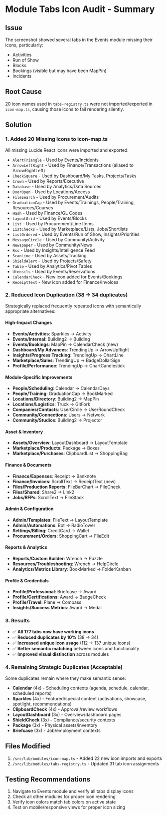 # Module Tabs Icon Audit - Summary

## Issue
The screenshot showed several tabs in the Events module missing their icons, particularly:
- Activities
- Run of Show
- Blocks
- Bookings (visible but may have been MapPin)
- Incidents

## Root Cause
20 icon names used in `tabs-registry.ts` were not imported/exported in `icon-map.ts`, causing those icons to fail rendering silently.

## Solution

### 1. Added 20 Missing Icons to icon-map.ts
All missing Lucide React icons were imported and exported:
- `AlertTriangle` - Used by Events/Incidents
- `ArrowLeftRight` - Used by Finance/Transactions (aliased to ArrowRightLeft)
- `CheckSquare` - Used by Dashboard/My Tasks, Projects/Tasks
- `Crown` - Used by Reports/Executive
- `Database` - Used by Analytics/Data Sources
- `DoorOpen` - Used by Locations/Access
- `FileSearch` - Used by Procurement/Audits
- `GraduationCap` - Used by Events/Trainings, People/Training, Resources/Courses
- `Hash` - Used by Finance/GL Codes
- `LayoutGrid` - Used by Events/Blocks
- `List` - Used by Procurement/Line Items
- `ListChecks` - Used by Marketplace/Lists, Jobs/Shortlists
- `ListOrdered` - Used by Events/Run of Show, Insights/Priorities
- `MessageCircle` - Used by Community/Activity
- `Newspaper` - Used by Community/News
- `Rss` - Used by Insights/Intelligence Feed
- `ScanLine` - Used by Assets/Tracking
- `ShieldAlert` - Used by Projects/Safety
- `Table` - Used by Analytics/Pivot Tables
- `Utensils` - Used by Events/Reservations
- `CalendarCheck` - New icon added for Events/Bookings
- `ReceiptText` - New icon added for Finance/Invoices

### 2. Reduced Icon Duplication (38 → 34 duplicates)
Strategically replaced frequently repeated icons with semantically appropriate alternatives:

#### High-Impact Changes
- **Events/Activities**: Sparkles → Activity
- **Events/Internal**: Building2 → Building  
- **Events/Bookings**: MapPin → CalendarCheck (new)
- **Dashboard/My Advances**: TrendingUp → ArrowUpRight
- **Insights/Progress Tracking**: TrendingUp → ChartLine
- **Marketplace/Sales**: TrendingUp → BadgeDollarSign
- **Profile/Performance**: TrendingUp → ChartCandlestick

#### Module-Specific Improvements
- **People/Scheduling**: Calendar → CalendarDays
- **People/Training**: GraduationCap → BookMarked
- **Locations/Directory**: Building2 → MapPin
- **Locations/Logistics**: Truck → GitFork
- **Companies/Contacts**: UserCircle → UserRoundCheck
- **Community/Connections**: Users → Network
- **Community/Studios**: Building2 → Projector

#### Asset & Inventory
- **Assets/Overview**: LayoutDashboard → LayoutTemplate
- **Marketplace/Products**: Package → Boxes
- **Marketplace/Purchases**: ClipboardList → ShoppingBag

#### Finance & Documents
- **Finance/Expenses**: Receipt → Banknote
- **Finance/Invoices**: ScrollText → ReceiptText (new)
- **Files/Production Reports**: FileBarChart → FileCheck
- **Files/Shared**: Share2 → Link2
- **Jobs/RFPs**: ScrollText → FileStack

#### Admin & Configuration
- **Admin/Templates**: FileText → LayoutTemplate
- **Admin/Automations**: Bot → RadioTower
- **Settings/Billing**: CreditCard → Wallet
- **Procurement/Orders**: ShoppingCart → FileEdit

#### Reports & Analytics
- **Reports/Custom Builder**: Wrench → Puzzle
- **Resources/Troubleshooting**: Wrench → HelpCircle
- **Analytics/Metrics Library**: BookMarked → FolderKanban

#### Profile & Credentials
- **Profile/Professional**: Briefcase → Award
- **Profile/Certifications**: Award → BadgeCheck
- **Profile/Travel**: Plane → Compass
- **Insights/Success Metrics**: Award → Medal

### 3. Results
- ✅ **All 177 tabs now have working icons**
- ✅ **Reduced duplicates by 10%** (38 → 34)
- ✅ **Increased unique icon usage** (112 → 137 unique icons)
- ✅ **Better semantic matching** between icons and functionality
- ✅ **Improved visual distinction** across modules

### 4. Remaining Strategic Duplicates (Acceptable)
Some duplicates remain where they make semantic sense:
- **Calendar** (4x) - Scheduling contexts (agenda, schedule, calendar, scheduled reports)
- **Sparkles** (4x) - Featured/special content (activations, showcase, spotlight, recommendations)
- **ClipboardCheck** (4x) - Approval/review workflows
- **LayoutDashboard** (3x) - Overview/dashboard pages
- **ShieldCheck** (3x) - Compliance/security contexts
- **Package** (3x) - Physical assets/inventory
- **Briefcase** (3x) - Job/employment contexts

## Files Modified
1. `/src/lib/modules/icon-map.ts` - Added 22 new icon imports and exports
2. `/src/lib/modules/tabs-registry.ts` - Updated 31 tab icon assignments

## Testing Recommendations
1. Navigate to Events module and verify all tabs display icons
2. Check all other modules for proper icon rendering
3. Verify icon colors match tab colors on active state
4. Test on mobile/responsive views for proper icon sizing
